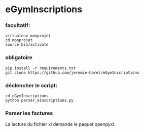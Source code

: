 # eGymInscriptions

### facultatif: 
```
virtualenv monprojet
cd monprojet
source bin/activate
```

### obligatoire
```
pip install -r requirements.txt
git clone https://github.com/jeremie-borel/eGymInscriptions
```

### déclencher le script:
```
cd eGymInscriptions
python parser_einscriptions.py
```

### Parser les factures
La lecture du fichier xl demande le paquet openpyxl.

